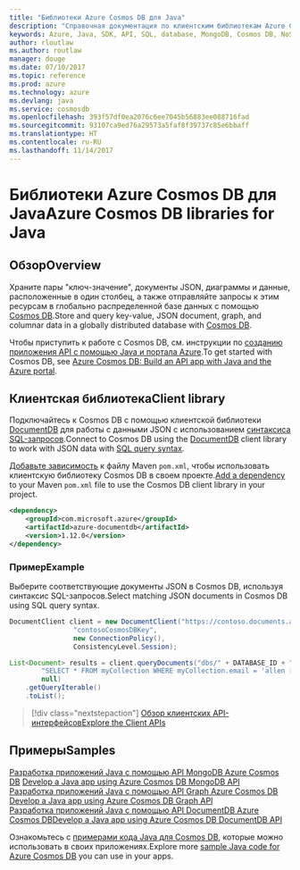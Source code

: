 ```yaml
---
title: "Библиотеки Azure Cosmos DB для Java"
description: "Справочная документация по клиентским библиотекам Azure Cosmos DB для Java"
keywords: Azure, Java, SDK, API, SQL, database, MongoDB, Cosmos DB, NoSQL, DocumentDB
author: rloutlaw
ms.author: routlaw
manager: douge
ms.date: 07/10/2017
ms.topic: reference
ms.prod: azure
ms.technology: azure
ms.devlang: java
ms.service: cosmosdb
ms.openlocfilehash: 393f57df0ea2076c6ee7045b56883ee088716fad
ms.sourcegitcommit: 93107ca9ed76a29573a5faf8f39737c85e6bbaff
ms.translationtype: HT
ms.contentlocale: ru-RU
ms.lasthandoff: 11/14/2017
---
```

# <a name="azure-cosmos-db-libraries-for-java"></a><span data-ttu-id="a0480-104">Библиотеки Azure Cosmos DB для Java</span><span class="sxs-lookup"><span data-stu-id="a0480-104">Azure Cosmos DB libraries for Java</span></span>

## <a name="overview"></a><span data-ttu-id="a0480-105">Обзор</span><span class="sxs-lookup"><span data-stu-id="a0480-105">Overview</span></span>

<span data-ttu-id="a0480-106">Храните пары "ключ-значение", документы JSON, диаграммы и данные, расположенные в один столбец, а также отправляйте запросы к этим ресурсам в глобально распределенной базе данных с помощью [Cosmos DB](/azure/cosmos-db/introduction).</span><span class="sxs-lookup"><span data-stu-id="a0480-106">Store and query key-value, JSON document, graph, and columnar data in a globally distributed database with [Cosmos DB](/azure/cosmos-db/introduction).</span></span>

<span data-ttu-id="a0480-107">Чтобы приступить к работе с Cosmos DB, см. инструкции по [созданию приложения API с помощью Java и портала Azure](/azure/cosmos-db/create-documentdb-java).</span><span class="sxs-lookup"><span data-stu-id="a0480-107">To get started with Cosmos DB, see [Azure Cosmos DB: Build an API app with Java and the Azure portal](/azure/cosmos-db/create-documentdb-java).</span></span>

## <a name="client-library"></a><span data-ttu-id="a0480-108">Клиентская библиотека</span><span class="sxs-lookup"><span data-stu-id="a0480-108">Client library</span></span>

<span data-ttu-id="a0480-109">Подключайтесь к Cosmos DB с помощью клиентской библиотеки [DocumentDB](/azure/cosmos-db/documentdb-introduction) для работы с данными JSON с использованием [синтаксиса SQL-запросов](/azure/cosmos-db/documentdb-sql-query).</span><span class="sxs-lookup"><span data-stu-id="a0480-109">Connect to Cosmos DB using the [DocumentDB](/azure/cosmos-db/documentdb-introduction) client library to work with JSON data with [SQL query syntax](/azure/cosmos-db/documentdb-sql-query).</span></span>

<span data-ttu-id="a0480-110">[Добавьте зависимость](https://maven.apache.org/guides/getting-started/index.html#How_do_I_use_external_dependencies) к файлу Maven `pom.xml`, чтобы использовать клиентскую библиотеку Cosmos DB в своем проекте.</span><span class="sxs-lookup"><span data-stu-id="a0480-110">[Add a dependency](https://maven.apache.org/guides/getting-started/index.html#How_do_I_use_external_dependencies) to your Maven `pom.xml` file to use the Cosmos DB client library in your project.</span></span>

```XML
<dependency>
    <groupId>com.microsoft.azure</groupId>
    <artifactId>azure-documentdb</artifactId>
    <version>1.12.0</version>
</dependency>
```

### <a name="example"></a><span data-ttu-id="a0480-111">Пример</span><span class="sxs-lookup"><span data-stu-id="a0480-111">Example</span></span>

<span data-ttu-id="a0480-112">Выберите соответствующие документы JSON в Cosmos DB, используя синтаксис SQL-запросов.</span><span class="sxs-lookup"><span data-stu-id="a0480-112">Select matching JSON documents in Cosmos DB using SQL query syntax.</span></span>

```java
DocumentClient client = new DocumentClient("https://contoso.documents.azure.com:443",
                "contosoCosmosDBKey", 
                new ConnectionPolicy(),
                ConsistencyLevel.Session);

List<Document> results = client.queryDocuments("dbs/" + DATABASE_ID + "/colls/" + COLLECTION_ID,
        "SELECT * FROM myCollection WHERE myCollection.email = 'allen [at] contoso.com'",
        null)
    .getQueryIterable()
    .toList();

```

> [!div class="nextstepaction"]
> [<span data-ttu-id="a0480-113">Обзор клиентских API-интерфейсов</span><span class="sxs-lookup"><span data-stu-id="a0480-113">Explore the Client APIs</span></span>](/java/api/overview/azure/cosmosdb/clientlibrary)


## <a name="samples"></a><span data-ttu-id="a0480-114">Примеры</span><span class="sxs-lookup"><span data-stu-id="a0480-114">Samples</span></span>

<span data-ttu-id="a0480-115">[Разработка приложений Java с помощью API MongoDB Azure Cosmos DB][2] </span><span class="sxs-lookup"><span data-stu-id="a0480-115">[Develop a Java app using Azure Cosmos DB MongoDB API][2] </span></span>  
<span data-ttu-id="a0480-116">[Разработка приложений Java с помощью API Graph Azure Cosmos DB][3] </span><span class="sxs-lookup"><span data-stu-id="a0480-116">[Develop a Java app using Azure Cosmos DB Graph API][3] </span></span>  
<span data-ttu-id="a0480-117">[Разработка приложений Java с помощью API DocumentDB Azure Cosmos DB][4]</span><span class="sxs-lookup"><span data-stu-id="a0480-117">[Develop a Java app using Azure Cosmos DB DocumentDB API][4]</span></span>        

<span data-ttu-id="a0480-118">Ознакомьтесь с [примерами кода Java для Cosmos DB](https://azure.microsoft.com/resources/samples/?platform=java&term=cosmos), которые можно использовать в своих приложениях.</span><span class="sxs-lookup"><span data-stu-id="a0480-118">Explore more [sample Java code for Azure Cosmos DB](https://azure.microsoft.com/resources/samples/?platform=java&term=cosmos) you can use in your apps.</span></span>

[2]: https://github.com/Azure-Samples/azure-cosmos-db-mongodb-java-getting-started
[3]: https://github.com/Azure-Samples/azure-cosmos-db-graph-java-getting-started
[4]: https://github.com/Azure-Samples/azure-cosmos-db-documentdb-java-getting-started